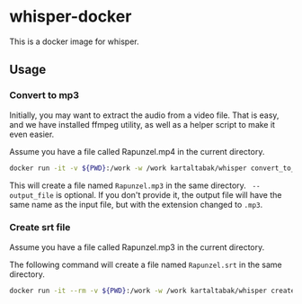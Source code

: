 # whisper-docker

This is a docker image for whisper. 

## Usage

### Convert to mp3

Initially, you may want to extract the audio from a video file. 
That is easy, and we have installed ffmpeg utility, as well as a helper script
to make it even easier. 

Assume you have a file called Rapunzel.mp4 in the current directory.

```bash
docker run -it -v ${PWD}:/work -w /work kartaltabak/whisper convert_to_mp3 'Rapunzel.mp4' --output_file 'Rapunzel.mp3'
```

This will create a file named `Rapunzel.mp3` in the same directory. `
--output_file` is optional. If you don't provide it, the output file will have the same name 
as the input file, but with the extension changed to `.mp3`.

### Create srt file

Assume you have a file called Rapunzel.mp3 in the current directory.

The following command will create a file named `Rapunzel.srt` in the same directory.

```bash
docker run -it --rm -v ${PWD}:/work -w /work kartaltabak/whisper create_srt 'Rapunzel.mp3'
```

